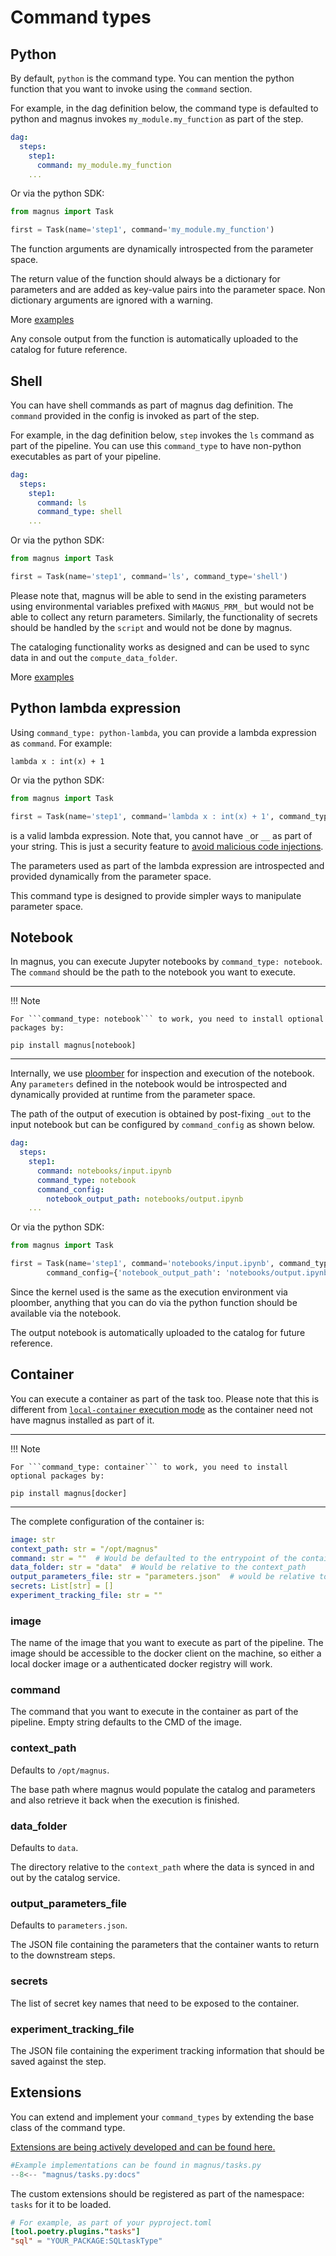 # Command types

## Python

By default, ```python``` is the command type. You can mention the python function that you want to invoke
using the ```command``` section.

For example, in the dag definition below, the command type is defaulted to python and magnus invokes
```my_module.my_function``` as part of the step.

```yaml
dag:
  steps:
    step1:
      command: my_module.my_function
    ...
```

Or via the python SDK:

```python
from magnus import Task

first = Task(name='step1', command='my_module.my_function')
```

The function arguments are dynamically introspected from the parameter space.

The return value of the function should always be a dictionary for parameters and are added as key-value pairs
into the parameter space. Non dictionary arguments are ignored with a warning.

More [examples](../../examples)

Any console output from the function is automatically uploaded to the catalog for future reference.


## Shell

You can have shell commands as part of magnus dag definition. The ```command``` provided in the config is
invoked as part of the step.

For example, in the dag definition below, ```step``` invokes the ```ls``` command as part of the pipeline.
You can use this ```command_type``` to have non-python executables as part of your pipeline.

```yaml
dag:
  steps:
    step1:
      command: ls
      command_type: shell
    ...
```

Or via the python SDK:

```python
from magnus import Task

first = Task(name='step1', command='ls', command_type='shell')
```


Please note that, magnus will be able to send in the existing parameters using environmental variables prefixed with
```MAGNUS_PRM_``` but would not be able to collect any return parameters. Similarly, the functionality of
secrets should be handled by the ```script``` and would not be done by magnus.

The cataloging functionality works as designed and can be used to sync data in and out the ```compute_data_folder```.

More [examples](../../examples)

## Python lambda expression

Using ```command_type: python-lambda```, you can provide a lambda expression as ```command```. For example:

```
lambda x : int(x) + 1
```

Or via the python SDK:

```python
from magnus import Task

first = Task(name='step1', command='lambda x : int(x) + 1', command_type='python-lambda')
```


is a valid lambda expression. Note that, you cannot have ```_```or ```__``` as part of your string. This is just a
security feature to
[avoid malicious code injections](https://nedbatchelder.com/blog/201206/eval_really_is_dangerous.html).

The parameters used as part of the lambda expression are introspected and provided dynamically from the parameter space.

This command type is designed to provide simpler ways to manipulate parameter space.

## Notebook

In magnus, you can execute Jupyter notebooks by ```command_type: notebook```. The ```command``` should be the path
to the notebook you want to execute.

---
!!! Note

    For ```command_type: notebook``` to work, you need to install optional packages by:

    pip install magnus[notebook]
---


Internally, we use [ploomber](https://ploomber.io/) for inspection and execution
of the notebook. Any ```parameters``` defined in the notebook would be introspected and dynamically provided at runtime
from the parameter space.

The path of the output of execution is obtained by post-fixing ```_out``` to the input notebook but can be configured
by ```command_config``` as shown below.

```yaml
dag:
  steps:
    step1:
      command: notebooks/input.ipynb
      command_type: notebook
      command_config:
        notebook_output_path: notebooks/output.ipynb
    ...
```

Or via the python SDK:

```python
from magnus import Task

first = Task(name='step1', command='notebooks/input.ipynb', command_type='notebook',
        command_config={'notebook_output_path': 'notebooks/output.ipynb'})
```

Since the kernel used is the same as the execution environment via ploomber, anything that you can do via the python
function should be available via the notebook.

The output notebook is automatically uploaded to the catalog for future reference.

## Container

You can execute a container as part of the task too. Please note that this is different from [```local-container```
execution mode](../executor-implementations/local-container) as the container need not have magnus installed as part of
it.


---
!!! Note

    For ```command_type: container``` to work, you need to install optional packages by:

    pip install magnus[docker]
---

The complete configuration of the container is:

```yaml
image: str
context_path: str = "/opt/magnus"
command: str = ""  # Would be defaulted to the entrypoint of the container
data_folder: str = "data"  # Would be relative to the context_path
output_parameters_file: str = "parameters.json"  # would be relative to the context_path
secrets: List[str] = []
experiment_tracking_file: str = ""

```

### image
The name of the image that you want to execute as part of the pipeline. The image should be accessible to the docker
client on the machine, so either a local docker image or a authenticated docker registry will work.


### command
The command that you want to execute in the container as part of the pipeline. Empty string defaults to the CMD of the
image.

### context_path
Defaults to ```/opt/magnus```.

The base path where magnus would populate the catalog and parameters and also retrieve it back when the execution is
finished.

### data_folder
Defaults to ```data```.

The directory relative to the ```context_path``` where the data is synced in and out by the catalog service.

### output_parameters_file
Defaults to ```parameters.json```.

The JSON file containing the parameters that the container wants to return to the downstream steps.

### secrets
The list of secret key names that need to be exposed to the container.

### experiment_tracking_file
The JSON file containing the experiment tracking information that should be saved against the step.

## Extensions

You can extend and implement your ```command_types``` by extending the base class of the command type.

[Extensions are being actively developed and can be found here.](https://github.com/AstraZeneca/magnus-extensions)

```python
#Example implementations can be found in magnus/tasks.py
--8<-- "magnus/tasks.py:docs"

```

The custom extensions should be registered as part of the namespace: ```tasks``` for it to be
loaded.

```toml
# For example, as part of your pyproject.toml
[tool.poetry.plugins."tasks"]
"sql" = "YOUR_PACKAGE:SQLtaskType"

```
